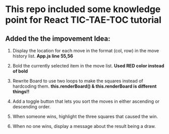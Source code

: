 # This repo included some knowledge point for React TIC-TAE-TOC tutorial

## Added the the impovement Idea:

1. Display the location for each move in the format (col, row) in the move history list.
   **App.js line 55,56**

2. Bold the currently selected item in the move list.
   **Used RED color instead of bold**

3. Rewrite Board to use two loops to make the squares instead of hardcoding them.
   **this.renderBoard() & this.renderBoard is different things!!**

4. Add a toggle button that lets you sort the moves in either ascending or descending order.
   
5. When someone wins, highlight the three squares that caused the win.

6. When no one wins, display a message about the result being a draw.
